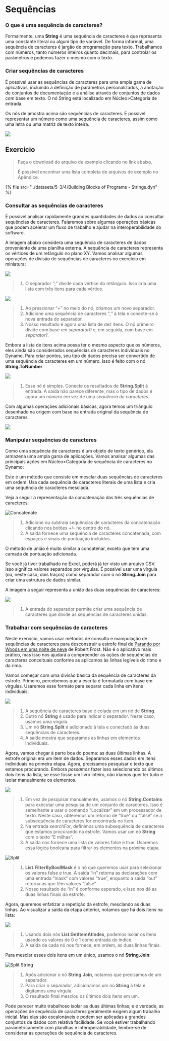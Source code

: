# Sequências

### O que é uma sequência de caracteres?

Formalmente, uma **String** é uma sequência de caracteres é que representa uma constante literal ou algum tipo de variável. De forma informal, uma sequência de caracteres é jargão de programação para texto. Trabalhamos com números, tanto números inteiros quanto decimais, para controlar os parâmetros e podemos fazer o mesmo com o texto.

### Criar sequências de caracteres

É possível usar as sequências de caracteres para uma ampla gama de aplicativos, incluindo a definição de parâmetros personalizados, a anotação de conjuntos de documentação e a análise através de conjuntos de dados com base em texto. O nó String está localizado em Núcleo>Categoria de entrada.

Os nós de amostra acima são sequências de caracteres. É possível representar um número como uma sequência de caracteres, assim como uma letra ou uma matriz de texto inteira.

![](<../images/5-3/4/strings - creating strings.jpg>)

## Exercício

> Faça o download do arquivo de exemplo clicando no link abaixo.
>
> É possível encontrar uma lista completa de arquivos de exemplo no Apêndice.

{% file src="../datasets/5-3/4/Building Blocks of Programs - Strings.dyn" %}

### Consultar as sequências de caracteres

É possível analisar rapidamente grandes quantidades de dados ao consultar sequências de caracteres. Falaremos sobre algumas operações básicas que podem acelerar um fluxo de trabalho e ajudar na interoperabilidade do software.

A imagem abaixo considera uma sequência de caracteres de dados proveniente de uma planilha externa. A sequência de caracteres representa os vértices de um retângulo no plano XY. Vamos analisar algumas operações de divisão de sequências de caracteres no exercício em miniatura:

![](<../images/5-3/4/strings - querying strings 01.jpg>)

> 1. O separador “;” divide cada vértice do retângulo. Isso cria uma lista com três itens para cada vértice.

![](<../images/5-3/4/strings - querying strings 02.jpg>)

> 1. Ao pressionar “_+_” no meio do nó, criamos um novo separador.
> 2. Adicione uma sequência de caracteres “_,_” à tela e conecte-se à nova entrada do separador.
> 3. Nosso resultado é agora uma lista de dez itens. O nó primeiro divide com base em _separator0_ e, em seguida, com base em _separator1_.

Embora a lista de itens acima possa ter o mesmo aspecto que os números, eles ainda são considerados sequências de caracteres individuais no Dynamo. Para criar pontos, seu tipo de dados precisa ser convertido de uma sequência de caracteres em um número. Isso é feito com o nó **String.ToNumber**

![](<../images/5-3/4/strings - querying strings 03.jpg>)

> 1. Esse nó é simples. Conecte os resultados de **String.Split** à entrada. A saída não parece diferente, mas o tipo de dados é agora um _número_ em vez de uma _sequência de caracteres_.

Com algumas operações adicionais básicas, agora temos um triângulo desenhado na origem com base na entrada original da sequência de caracteres.

![](<../images/5-3/4/strings - querying strings 04.jpg>)

### Manipular sequências de caracteres

Como uma sequência de caracteres é um objeto de texto genérico, ela armazena uma ampla gama de aplicações. Vamos analisar algumas das principais ações em Núcleo>Categoria de sequência de caracteres no Dynamo:

Este é um método que consiste em mesclar duas sequências de caracteres em ordem. Usa cada sequência de caracteres literais de uma lista e cria uma sequência de caracteres mesclada.

Veja a seguir a representação da concatenação das três sequências de caracteres:

![Concatenate](<../images/5-3/4/strings - manipulating strings 01.jpg>)

> 1. Adicione ou subtraia sequências de caracteres da concatenação clicando nos botões +/- no centro do nó.
> 2. A saída fornece uma sequência de caracteres concatenada, com espaços e sinais de pontuação incluídos.

O método de união é muito similar a concatenar, exceto que tem uma camada de pontuação adicionada.

Se você já tiver trabalhado no Excel, poderá já ter visto um arquivo CSV. Isso significa valores separados por vírgulas. É possível usar uma vírgula (ou, neste caso, dois traços) como separador com o nó **String.Join** para criar uma estrutura de dados similar.

A imagem a seguir representa a união das duas sequências de caracteres:

![](<../images/5-3/4/strings - manipulating strings 02.jpg>)

> 1. A entrada do separador permite criar uma sequência de caracteres que divide as sequências de caracteres unidas.

### Trabalhar com sequências de caracteres

Neste exercício, vamos usar métodos de consulta e manipulação de sequências de caracteres para desconstruir a estrofe final de [Parando por Woods em uma noite de neve](http://www.poetryfoundation.org/poem/171621) de Robert Frost. Não é o aplicativo mais prático, mas isso nos ajudará a compreender as ações de sequências de caracteres conceituais conforme as aplicamos às linhas legíveis do ritmo e da rima.

Vamos começar com uma divisão básica da sequência de caracteres da estrofe. Primeiro, percebemos que a escrita é formatada com base em vírgulas. Usaremos esse formato para separar cada linha em itens individuais.

![](<../images/5-3/4/strings - working with strings 01.jpg>)

> 1. A sequência de caracteres base é colada em um nó de **String**.
> 2. Outro nó **String** é usado para indicar o separador. Neste caso, usamos uma vírgula.
> 3. Um nó **String.Split** é adicionado à tela e conectado às duas sequências de caracteres.
> 4. A saída mostra que separamos as linhas em elementos individuais.

Agora, vamos chegar à parte boa do poema: as duas últimas linhas. A estrofe original era um item de dados. Separamos esses dados em itens individuais na primeira etapa. Agora, precisamos pesquisar o texto que estamos procurando. Embora _possamos_ fazer isso selecionando os últimos dois itens da lista, se esse fosse um livro inteiro, não iríamos quer ler tudo e isolar manualmente os elementos.

![](<../images/5-3/4/strings - working with strings 02.jpg>)

> 1. Em vez de pesquisar manualmente, usamos o nó **String.Contains** para executar uma pesquisa de um conjunto de caracteres. Isso é semelhante a usar o comando “Localizar” em um processador de texto. Neste caso, obteremos um retorno de “true” ou “false” se a subsequência de caracteres for encontrada no item.
> 2. Na entrada _searchFor_, definimos uma subsequência de caracteres que estamos procurando na estrofe. Vamos usar um nó **String** com o texto “E milhas”.
> 3. A saída nos fornece uma lista de valores false e true. Usaremos essa lógica booleana para filtrar os elementos na próxima etapa.

![Split](<../images/5-3/4/strings - working with strings 03.jpg>)

> 1. **List.FilterByBoolMask** é o nó que queremos usar para selecionar os valores false e true. A saída “in” retorna as declarações com uma entrada “mask” com valores “true”, enquanto a saída “out” retorna as que têm valores “false”.
> 2. Nosso resultado de “in” é conforme esperado, e isso nos dá as duas linhas finais da estrofe.

Agora, queremos enfatizar a repetição da estrofe, mesclando as duas linhas. Ao visualizar a saída da etapa anterior, notamos que há dois itens na lista:

![](<../images/5-3/4/strings - working with strings 04.jpg>)

> 1. Usando dois nós **List.GetItemAtIndex**, podemos isolar os itens usando os valores de 0 e 1 como entrada do índice.
> 2. A saída de cada nó nos fornece, em ordem, as duas linhas finais.

Para mesclar esses dois itens em um único, usamos o nó **String.Join**:

![Split String](<../images/5-3/4/strings - working with strings 05.jpg>)

> 1. Após adicionar o nó **String.Join**, notamos que precisamos de um separador.
> 2. Para criar o separador, adicionamos um nó **String** à tela e digitamos uma vírgula.
> 3. O resultado final mesclou os últimos dois itens em um.

Pode parecer muito trabalhoso isolar as duas últimas linhas; e é verdade, as operações de sequência de caracteres geralmente exigem algum trabalho inicial. Mas elas são escalonáveis e podem ser aplicadas a grandes conjuntos de dados com relativa facilidade. Se você estiver trabalhando parametricamente com planilhas e interoperabilidade, lembre-se de considerar as operações de sequência de caracteres.
